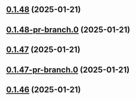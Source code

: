 ## [0.1.48](https://github.com/latha-414/AWS-CICD-web-app/compare/v0.1.48-pr-branch.0...v0.1.48) (2025-01-21)



## [0.1.48-pr-branch.0](https://github.com/latha-414/AWS-CICD-web-app/compare/v0.1.47...v0.1.48-pr-branch.0) (2025-01-21)



## [0.1.47](https://github.com/latha-414/AWS-CICD-web-app/compare/v0.1.47-pr-branch.0...v0.1.47) (2025-01-21)



## [0.1.47-pr-branch.0](https://github.com/latha-414/AWS-CICD-web-app/compare/v0.1.46...v0.1.47-pr-branch.0) (2025-01-21)



## [0.1.46](https://github.com/latha-414/AWS-CICD-web-app/compare/v0.1.46-pr-branch.0...v0.1.46) (2025-01-21)



